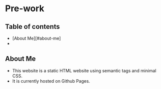 # Pre-work
## Table of contents
- [About Me][#about-me]
- 
## About Me 

* This website is a static HTML website using semantic tags and minimal CSS. 
* It is currently hosted on Github Pages.
